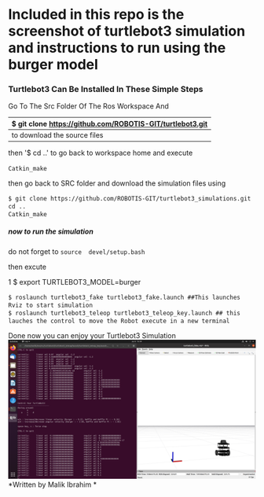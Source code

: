 # Included in this repo is the screenshot of turtlebot3 simulation and instructions to run  using the burger model 

###  Turtlebot3 Can Be Installed In These Simple Steps
 Go To The Src Folder Of The Ros Workspace And 
 
| $ git clone https://github.com/ROBOTIS-GIT/turtlebot3.git  |
| ------------ |
| to download the source files  |




then '$ cd ..' to go back to workspace home and execute

`Catkin_make
`

then go back to SRC folder and download the simulation files using



    $ git clone https://github.com/ROBOTIS-GIT/turtlebot3_simulations.git
    cd ..
    Catkin_make
    

##### now to run the simulation 

do not forget to `source  devel/setup.bash`

then excute

1 $ export TURTLEBOT3_MODEL=burger

    $ roslaunch turtlebot3_fake turtlebot3_fake.launch ##This launches Rviz to start simulation
    $ roslaunch turtlebot3_teleop turtlebot3_teleop_key.launch ## this lauches the control to move the Robot execute in a new terminal 

Done now you can enjoy your Turtlebot3 Simulation 
[![Simulation](https://raw.githubusercontent.com/malikib97/Artificial-Intelligence-Robot/master/TurtleBot3-simulation/Screenshot%20from%202020-07-04%2015-39-30.png "Simulation")](https://raw.githubusercontent.com/malikib97/Artificial-Intelligence-Robot/master/TurtleBot3-simulation/Screenshot%20from%202020-07-04%2015-39-30.png "Simulation")
*Written by Malik Ibrahim *
